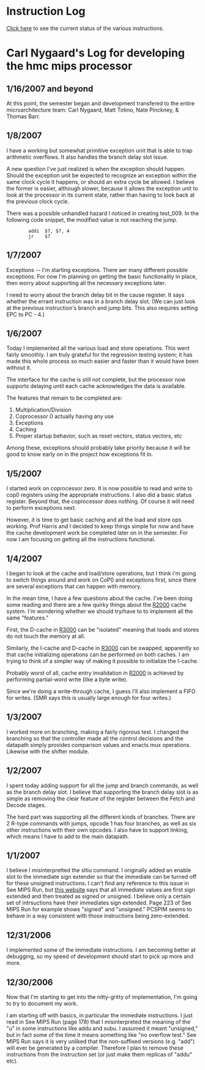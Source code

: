 # Instruction Log #

[Click here](http://docs.google.com/View?docid=df39snmn_12g57j46) to see the current status of the various instructions.

# Carl Nygaard's Log for developing the hmc mips processor #

## 1/16/2007 and beyond ##

At this point, the semester began and development transfered to the entire microarchitecture team: Carl Nygaard, Matt Totino, Nate Pinckney, & Thomas Barr.

## 1/8/2007 ##

I have a working but somewhat primitive exception unit that is able to trap arithmetic overflows.  It also handles the branch delay slot issue.

A new question I've just realized is when the exception should happen.  Should the exception unit be expected to recognize an exception within the same clock cycle it happens, or should an extra cycle be allowed.  I believe the former is easier, although slower, because it allows the exception unit to look at the processor in its current state, rather than having to look back at the previous clock cycle.

There was a possible unhandled hazard I noticed in creating test\_009.  In the following code snippet, the modified value is not reaching the jump.

```
        addi  $7, $7, 4
        jr    $7
```

## 1/7/2007 ##

Exceptions -- I'm starting exceptions.  There aer many different possible exceptions.  For now I'm planning on getting the basic functionality in place, then worry about supporting all the necessary exceptions later.

I need to worry about the branch delay bit in the cause register.  It says whether the errant instruction was in a branch delay slot. (We can just look at the previous instruction's branch and jump bits.  This also requires setting EPC to PC - 4.)

## 1/6/2007 ##

Today I implemented all the various load and store operations.  This went fairly smoothly.   I am truly grateful for the regression testing system; it has made this whole process so much easier and faster than it would have been without it.

The interface for the cache is still not complete, but the processor now supports delaying until each cache acknowledges the data is available.

The features that remain to be completed are:

  1. Multiplication/Division
  1. Coprocessor 0 actually having any use
  1. Exceptions
  1. Caching
  1. Proper startup behavior, such as reset vectors, status vectors, etc

Among these, exceptions should probably take priority because it will be good to know early on in the project how exceptions fit in.

## 1/5/2007 ##

I started work on coprocessor zero.  It is now possible to read and write to cop0 registers using the appropriate instructions.  I also did a basic status register.  Beyond that, the coprocessor does nothing.  Of course it will need to perform exceptions next.

However, it is time to get basic caching and all the load and store ops working.  Prof Harris and I decided to keep things simple for now and have the cache development work be completed later on in the semester.  For now I am focusing on getting all the instructions functional.

## 1/4/2007 ##

I began to look at the cache and load/store operations, but I think i'm going to switch things around and work on CoP0 and exceptions first, since there are several exceptions that can happen with memory.

In the mean time, I have a few questions about the cache.  I've been doing some reading and there are a few quirky things about the [R2000](https://code.google.com/p/hmc-mips/source/detail?r=2000) cache system.  I'm wondering whether we should try/have to to implement all the same "features."

First, the D-cache in [R3000](https://code.google.com/p/hmc-mips/source/detail?r=3000) can be "isolated" meaning that loads and stores do not touch the memory at all.

Similarly, the I-cache and D-cache in [R3000](https://code.google.com/p/hmc-mips/source/detail?r=3000) can be swapped, apparently so that cache initializing operations can be performed on both caches.  I am trying to think of a simpler way of making it possible to initialize the I-cache.

Probably worst of all, cache entry invalidation in [R2000](https://code.google.com/p/hmc-mips/source/detail?r=2000) is achieved by performing partial-word write (like a byte write).

Since we're doing a write-through cache, I guess I'll also implement a FIFO for writes.  (SMR says this is usually large enough for four writes.)

## 1/3/2007 ##

I worked more on branching, making a fairly rigorous test.  I changed the branching so that the controller made all the control decisions and the datapath simply provides comparison values and enacts mux operations.  Likewise with the shifter module.

## 1/2/2007 ##

I spent today adding support for all the jump and branch commands, as well as the branch delay slot.  I believe that supporting the branch delay slot is as simple as removing the clear feature of the register between the Fetch and Decode stages.

The hard part was supporting all the different kinds of branches.  There are 2 R-type commands with jumps, opcode 1 has four branches, as well as six other instructions with their own opcodes.  I also have to support linking, which means I have to add to the main datapath.

## 1/1/2007 ##

I believe I misinterpretted the sltiu command.  I originally added an enable slot to the immediate sign extender so that the immediate can be turned off for these unsigned instructions.  I can't find any reference to this issue in See MIPS Run, but [this website](http://www.mrc.uidaho.edu/mrc/people/jff/digital/MIPSir.html) says that all immediate values are first sign extended and then treated as signed or unsigned.  I believe only a certain set of intrsuctions have their immediates sign extended.  Page 223 of See MIPS Run for example shows "signed" and "unsigned."  PCSPIM seems to behave in a way consistent with those instructions being zero-extended.

## 12/31/2006 ##

I implemented some of the immediate instructions.  I am becoming better at debugging, so my speed of development should start to pick up more and more.

## 12/30/2006 ##

Now that I'm starting to get into the nitty-gritty of implementation, I'm going to try to document my work.

I am starting off with basics, in particular the immediate instructions.  I just read in See MIPS Run (page 178) that I misinterpreted the meaning of the "u" in some instructions like addu and subu.  I assumed it meant "unsigned," but in fact some of the time it means something like "no overflow test."  See MIPS Run says it is very unliked that the non-suffixed versions (e.g. "add") will ever be generated by a compiler.  Therefore I plan to remove these instructions from the instruction set (or just make them replicas of "addu" etc).
